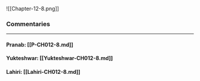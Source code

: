 ![[Chapter-12-8.png]]

### Commentaries

---

#### Pranab: [[P-CH012-8.md]]

#### Yukteshwar: [[Yukteshwar-CH012-8.md]]

#### Lahiri: [[Lahiri-CH012-8.md]]
